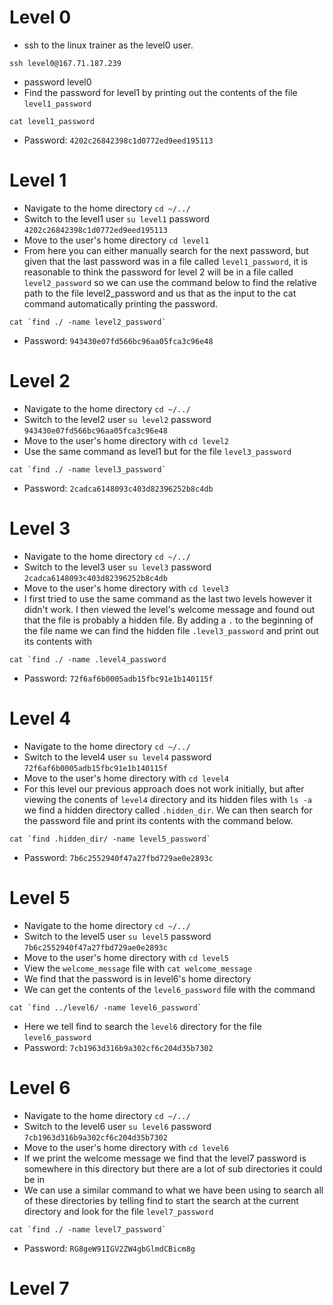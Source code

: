 # Level 0
* ssh to the linux trainer as the level0 user. 
```
ssh level0@167.71.187.239
```
* password level0
* Find the password for level1 by printing out the contents of the file `level1_password`
```
cat level1_password
```
* Password: `4202c26842398c1d0772ed9eed195113`

# Level 1 
* Navigate to the home directory `cd ~/../`
* Switch to the level1 user `su level1` password `4202c26842398c1d0772ed9eed195113`
* Move to the user's home directory `cd level1`
* From here you can either manually search for the next password, but given that the last password was in a file called `level1_password`, it is reasonable to think the password for level 2 will be in a file called `level2_password` so we can use the command below to find the relative path to the file level2_password and us that as the input to the cat command automatically printing the password. 
```
cat `find ./ -name level2_password`
```
* Password: `943430e07fd566bc96aa05fca3c96e48`

# Level 2
* Navigate to the home directory `cd ~/../`
* Switch to the level2 user `su level2` password `943430e07fd566bc96aa05fca3c96e48`
* Move to the user's home directory with `cd level2`
* Use the same command as level1 but for the file `level3_password`
```
cat `find ./ -name level3_password`
```
* Password: `2cadca6148093c403d82396252b8c4db`

# Level 3
* Navigate to the home directory `cd ~/../`
* Switch to the level3 user `su level3` password `2cadca6148093c403d82396252b8c4db`
* Move to the user's home directory with `cd level3`
* I first tried to use the same command as the last two levels however it didn't work. I then viewed the level's welcome message and found out that the file is probably a hidden file. By adding a `.` to the beginning of the file name we can find the hidden file `.level3_password` and print out its contents with 
```
cat `find ./ -name .level4_password
```
* Password: `72f6af6b0005adb15fbc91e1b140115f`

# Level 4
* Navigate to the home directory `cd ~/../`
* Switch to the level4 user `su level4` password `72f6af6b0005adb15fbc91e1b140115f`
* Move to the user's home directory with `cd level4`
* For this level our previous approach does not work initially, but after viewing the conents of `level4` directory and its hidden files with `ls -a` we find a hidden directory called `.hidden_dir`. We can then search for the password file and print its contents with the command below.
```
cat `find .hidden_dir/ -name level5_password`
```
* Password: `7b6c2552940f47a27fbd729ae0e2893c`

# Level 5
* Navigate to the home directory `cd ~/../`
* Switch to the level5 user `su level5` password `7b6c2552940f47a27fbd729ae0e2893c`
* Move to the user's home directory with `cd level5`
* View the `welcome_message` file with `cat welcome_message`
* We find that the password is in level6's home directory
* We can get the contents of the `level6_password` file with the command
```
cat `find ../level6/ -name level6_password`
```
* Here we tell find to search the `level6` directory for the file `level6_password`
* Password: `7cb1963d316b9a302cf6c204d35b7302`

# Level 6
* Navigate to the home directory `cd ~/../`
* Switch to the level6 user `su level6` password `7cb1963d316b9a302cf6c204d35b7302`
* Move to the user's home directory with `cd level6`
* If we print the welcome message we find that the level7 password is somewhere in this directory but there are a lot of sub directories it could be in
* We can use a similar command to what we have been using to search all of these directories by telling find to start the search at the current directory and look for the file `level7_password`
```
cat `find ./ -name level7_password`
```
* Password: `RG8geW91IGV2ZW4gbGlmdCBicm8g`

# Level 7





